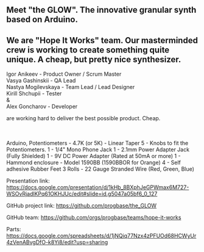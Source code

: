 <h2>Meet "the GLOW". The innovative granular synth based on Arduino.</h2>

We are "Hope It Works" team. 
Our masterminded crew is working to create something quite unique. A cheap, but pretty nice synthesizer. 
------------

Igor Anikeev - Product Owner / Scrum Master
<br>Vasya Gashinskii -  QA Lead
<br>Nastya Mogilevskaya - Team Lead / Lead Designer
<br>Kirill Shchupii - Tester
<br>&
<br>Alex Goncharov - Developer

are working hard to deliver the best possible product. Cheap.

<br><br>
Arduino, Potentiometers - 4.7K (or 5K) - Linear Taper
5 - Knobs to fit the Potentiometers.
1 - 1/4" Mono Phone Jack
1 - 2.1mm Power Adapter Jack (Fully Shielded)
1 - 9V DC Power Adapter (Rated at 50mA or more)
1 - Hammond enclosure - Model 1590BB (1590BBOR for Orange)
4 - Self adhesive Rubber Feet
3 Rolls - 22 Gauge Stranded Wire (Red, Green, Blue)

Presentation link:
https://docs.google.com/presentation/d/1kHb_8BXphJeGPWmax6M727-WSOvRjadlKPq61OKHJUc/edit#slide=id.g5047a05bf6_0_127

GitHub project link: 
https://github.com/progbase/the_GLOW

GitHub team:
https://github.com/orgs/progbase/teams/hope-it-works

Parts: 
https://docs.google.com/spreadsheets/d/1jNQiq77Nzx4zPFUOd68HCWyUr4zVenABvgDfO-k8Yi8/edit?usp=sharing


